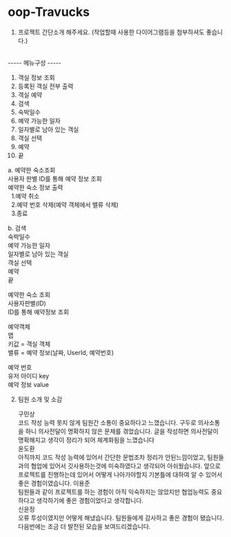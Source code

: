 # oop-Travucks
1. 프로젝트 간단소개 해주세요. (작업할때 사용한 다이어그램등을 첨부하셔도 좋습니다.) <br>
<br>
----- 메뉴구성 ----- <br>

1. 객실 정보 조회<br>
2. 등록된 객실 전부 출력<br>
3. 객실 예약<br>
4. 검색<br>
5. 숙박일수<br>
6. 예약 가능한 일자<br>
7. 일자별로 남아 있는 객실<br>
8. 객실 선택<br>
9. 예약<br>
10. 끝<br>


a. 예약한 숙소조회<br>
사용자 판별 ID를 통해 예약 정보 조회<br>
예약한 숙소 정보 출력<br>
&nbsp;&nbsp;1.예약 취소<br>
&nbsp;&nbsp;2.예약 번호 삭제(예약 객체에서 밸류 삭제)<br>
&nbsp;&nbsp;3.종료<br>

b. 검색<br>
숙박일수<br>
예약 가능한 일자<br>
일자별로 남아 있는 객실<br>
객실 선택<br>
예약<br>
끝<br>

예약한 숙소 조회<br>
사용자판별(ID)<br>
ID를 통해 예약정보 조회<br>

예약객체<br>
맵<br>
키값 = 객실 객체<br>
밸류 = 예약 정보(날짜, UserId, 예약번호)<br>

예약 번호<br>
유저 아이디 key<br>
예약 정보 value<br>

2. 팀원 소개 및 소감<br>
   
   구민상<br>
   코드 작성 능력 못지 않게 팀원간 소통이 중요하다고 느꼈습니다. 구두로 의사소통을 하니 의사전달이 명확하지 않은 문제를 겪었습니다.
   글을 작성하면 의사전달이 명확해지고 생각이 정리가 되어 체계화됨을 느꼈습니다<br>
   윤도환<br>
   아직까지  코드 작성 능력에 있어서 간단한 문법조차 정리가 안된느낌이었고, 팀원들과의 협업에 있어서 깃사용하는것에 미숙하였다고 생각되어
   아쉬웠습니다. 앞으로 프로젝트를 진행하는데 있어서 어떻게 나아가야할지 기본틀에 대하여 알 수 있어서 좋은 경험이였습니다.
   이용준<br>
   팀원들과 같이 프로젝트를 하는 경험이 아직 익숙하지는 않았지만 협업능력도 중요하다고 생각하기에 좋은 경험이었다고 생각합니다. <br>
   신윤정<br>
   오류 투성이였지만 어떻게 해냈습니다. 팀원들에게 감사하고 좋은 경험이 됐습니다. 다음번에는 조금 더 발전된 모습을 보여드리겠습니다.
